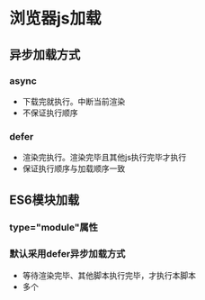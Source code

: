 # 浏览器js加载

## 异步加载方式 

### async

- 下载完就执行。中断当前渲染
- 不保证执行顺序

### defer

- 渲染完执行。渲染完毕且其他js执行完毕才执行
- 保证执行顺序与加载顺序一致

## ES6模块加载

### type="module"属性

### 默认采用defer异步加载方式

- 等待渲染完毕、其他脚本执行完毕，才执行本脚本
- 多个<script type="module">按顺序依次执行

### 如果设置async属性，则，采用async方式加载

